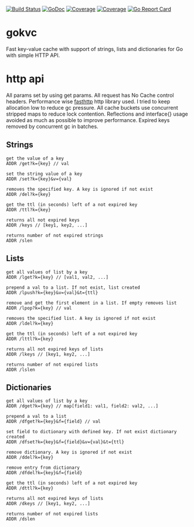 [![Build Status](https://travis-ci.org/mmirolim/gokvc.svg)](https://travis-ci.org/mmirolim/gokvc)
[![GoDoc](https://godoc.org/github.com/mmirolim/gokvc?status.svg)](http://godoc.org/github.com/mmirolim/gokvc)
[![Coverage](https://gocover.io/_badge/github.com/mmirolim/gokvc/cache)](https://gocover.io/github.com/mmirolim/gokvc/cache)
[![Coverage](https://gocover.io/_badge/github.com/mmirolim/gokvc/api)](https://gocover.io/github.com/mmirolim/gokvc/api)
[![Go Report Card](https://goreportcard.com/badge/github.com/mmirolim/gokvc)](https://goreportcard.com/badge/github.com/mmirolim/gokvc)

# gokvc
Fast key-value cache with support of strings, lists and dictionaries for Go with simple HTTP API.

# http api
All params set by using get params. All request has No Cache control headers.
Performance wise [fasthttp](https://github.com/valyala/fasthttp) http library used.
I tried to keep allocation low to reduce gc pressure. All cache buckets use concurrent stripped maps to reduce lock contention. Reflections and interface{} usage avoided as much as possible to improve performance. Expired keys removed by concurrent gc in batches.
## Strings

	get the value of a key
	ADDR /get?k={key} // val
	
	set the string value of a key
	ADDR /set?k={key}&v={val}
	
	removes the specified key. A key is ignored if not exist
	ADDR /del?k={key}
	
	get the ttl (in seconds) left of a not expired key
	ADDR /ttl?k={key}
	
	returns all not expired keys
	ADDR /keys // [key1, key2, ...]
	
	returns number of not expired strings
	ADDR /slen
	
## Lists

	get all values of list by a key
	ADDR /lget?k={key} // [val1, val2, ...]
	
	prepend a val to a list. If not exist, list created
	ADDR /lpush?k={key}&v={val}&t={ttl} 
	
	remove and get the first element in a list. If empty removes list
	ADDR /lpop?k={key} // val
	
	removes the specified list. A key is ignored if not exist
	ADDR /ldel?k={key}
	
	get the ttl (in seconds) left of a not expired key
	ADDR /lttl?k={key}
	
	returns all not expired keys of lists
	ADDR /lkeys // [key1, key2, ...]
	
	returns number of not expired lists
	ADDR /lslen
	
## Dictionaries

	get all values of list by a key
	ADDR /dget?k={key} // map[field1: val1, field2: val2, ...]
	
	prepend a val to a list
	ADDR /dfget?k={key}&f={field} // val
	
	set field to dictionary with defined key. If not exist dictionary created
	ADDR /dfset?k={key}&f={field}&v={val}&t={ttl}
	
	remove dictionary. A key is ignored if not exist
	ADDR /ddel?k={key}
	
	remove entry from dictionary
	ADDR /dfdel?k={key}&f={field}
	
	get the ttl (in seconds) left of a not expired key
	ADDR /dttl?k={key}
	
	returns all not expired keys of lists
	ADDR /dkeys // [key1, key2, ...]
	
	returns number of not expired lists
	ADDR /dslen
